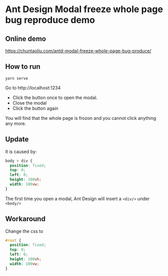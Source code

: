 # Ant Design Modal freeze whole page bug reproduce demo

## Online demo

https://chuntaoliu.com/antd-modal-freeze-whole-page-bug-produce/

## How to run

```
yarn serve
```

Go to http://localhost:1234

- Click the button once to open the modal.
- Close the modal
- Click the button again

You will find that the whole page is frozon and you cannot click anything any more.

## Update

It is caused by:

```css
body > div {
  position: fixed;
  top: 0;
  left: 0;
  height: 100vh;
  width: 100vw;
}
```

The first time you open a modal, Ant Design will insert a `<div/>` under `<body/>`

## Workaround

Change the css to

```css
#root {
  position: fixed;
  top: 0;
  left: 0;
  height: 100vh;
  width: 100vw;
}
```
